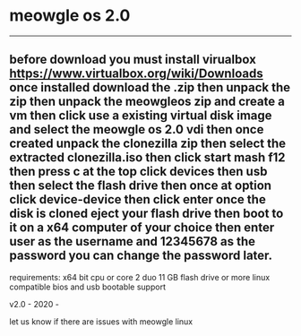 # meowgle os 2.0
------------------------------------------------------------------------------------------------------------------
before download you must install virualbox
https://www.virtualbox.org/wiki/Downloads
once installed download the .zip 
then unpack the zip then unpack the meowgleos zip and create a vm
then click use a existing virtual disk image and select the meowgle os 2.0 vdi
then once created unpack the clonezilla zip then select the extracted clonezilla.iso
then click start mash f12 then press c at the top click devices then usb then select the flash drive
then once at option click device-device then click enter once the disk is cloned eject your flash drive
then boot to it on a x64 computer of your choice then enter user as the username and 12345678 as the password
you can change the password later.
------------------------------------------------------------------------------------------------------------------
requirements:
x64 bit cpu or core 2 duo
11 GB flash drive or more
linux compatible bios and usb bootable support 

v2.0 - 2020 -

let us know if there are issues with meowgle linux
